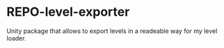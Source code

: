 # REPO-level-exporter
Unity package that allows to export levels in a readeable way for my level loader.
